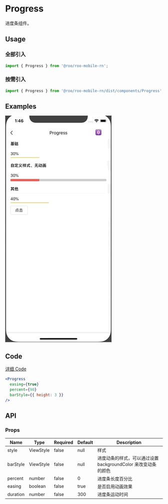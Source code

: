 # Progress

进度条组件。

## Usage

### 全部引入
```js
import { Progress } from '@roo/roo-mobile-rn';
```

### 按需引入
```js
import { Progress } from '@roo/roo-mobile-rn/dist/components/Progress';
```

## Examples

![image](../images/Progress/1.gif)



## Code
[详细 Code](../../examples/Progress/index.tsx)

```jsx
<Progress
  easing={true}
  percent={90}
  barStyle={{ height: 3 }}
/>
```

## API

### Props

| Name | Type | Required | Default | Description |
| ---- | ---- | ---- | ---- | ---- |
| style | ViewStyle | false | null | 样式 |
| barStyle | ViewStyle | false | null | 进度动条的样式，可以通过设置 backgroundColor 来改变动条的颜色 |
| percent | number | false | 0 | 进度条长度百分比 |
| easing | boolean | false | true | 是否启用动画效果 |
| duration | number | false | 300 | 进度条运动时间 |
